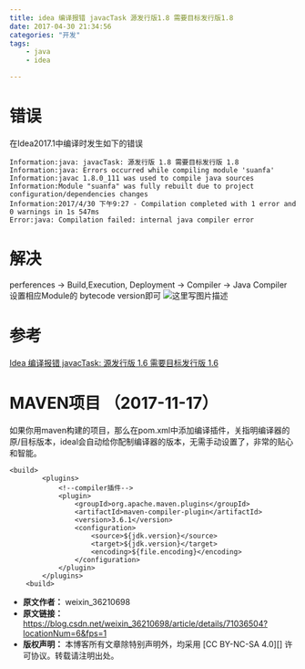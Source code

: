 ```yaml
---
title: idea 编译报错 javacTask 源发行版1.8 需要目标发行版1.8
date: 2017-04-30 21:34:56
categories: "开发"
tags:
	- java
	- idea

---
```


# 错误 #

在Idea2017.1中编译时发生如下的错误

``````````
Information:java: javacTask: 源发行版 1.8 需要目标发行版 1.8
Information:java: Errors occurred while compiling module 'suanfa'
Information:javac 1.8.0_111 was used to compile java sources
Information:Module "suanfa" was fully rebuilt due to project configuration/dependencies changes
Information:2017/4/30 下午9:27 - Compilation completed with 1 error and 0 warnings in 1s 547ms
Error:java: Compilation failed: internal java compiler error
``````````

# 解决 #

perferences -> Build,Execution, Deployment -> Compiler -> Java Compiler
设置相应Module的 bytecode version即可
![这里写图片描述][2E73-IQBQ-ZZ3E.jpg]

# 参考 #

[Idea 编译报错 javacTask: 源发行版 1.6 需要目标发行版 1.6
][Idea _ javacTask_ _ 1.6 _ 1.6]

# MAVEN项目 （2017-11-17） #

如果你用maven构建的项目，那么在pom.xml中添加编译插件，关指明编译器的原/目标版本，ideal会自动给你配制编译器的版本，无需手动设置了，非常的贴心和智能。

``````````
<build>
        <plugins>
            <!--compiler插件-->
            <plugin>
                <groupId>org.apache.maven.plugins</groupId>
                <artifactId>maven-compiler-plugin</artifactId>
                <version>3.6.1</version>
                <configuration>
                    <source>${jdk.version}</source>
                    <target>${jdk.version}</target>
                    <encoding>${file.encoding}</encoding>
                </configuration>
            </plugin>         
        </plugins>
    <build>
``````````


[2E73-IQBQ-ZZ3E.jpg]: /pro/os/crawler/2E73-IQBQ-ZZ3E.jpg
[Idea _ javacTask_ _ 1.6 _ 1.6]: https://bigjin.com/archives/idea-javacTask.html
 *  **原文作者：** weixin_36210698
 *  **原文链接：** https://blog.csdn.net/weixin_36210698/article/details/71036504?locationNum=6&fps=1
 *  **版权声明：** 本博客所有文章除特别声明外，均采用 [CC BY-NC-SA 4.0][] 许可协议。转载请注明出处。